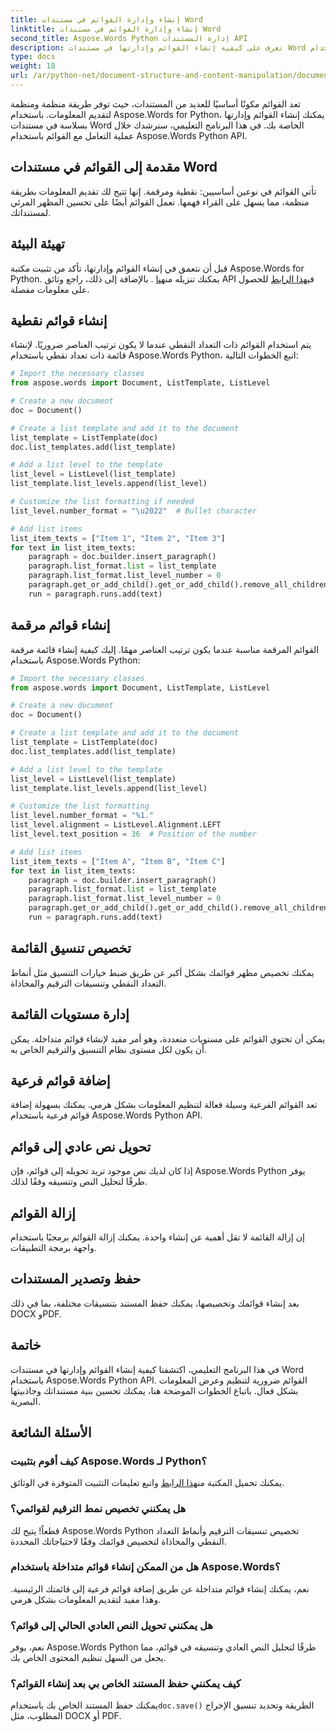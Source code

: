 ```yaml
---
title: إنشاء وإدارة القوائم في مستندات Word
linktitle: إنشاء وإدارة القوائم في مستندات Word
second_title: Aspose.Words Python إدارة المستندات API
description: تعرف على كيفية إنشاء القوائم وإدارتها في مستندات Word باستخدام Aspose.Words Python API. دليل خطوة بخطوة مع التعليمات البرمجية المصدر لتنسيق القائمة، والتخصيص، والتداخل، والمزيد.
type: docs
weight: 18
url: /ar/python-net/document-structure-and-content-manipulation/document-lists/
---
```


تعد القوائم مكونًا أساسيًا للعديد من المستندات، حيث توفر طريقة منظمة ومنظمة لتقديم المعلومات. باستخدام Aspose.Words for Python، يمكنك إنشاء القوائم وإدارتها بسلاسة في مستندات Word الخاصة بك. في هذا البرنامج التعليمي، سنرشدك خلال عملية التعامل مع القوائم باستخدام Aspose.Words Python API.

## مقدمة إلى القوائم في مستندات Word

تأتي القوائم في نوعين أساسيين: نقطية ومرقمة. إنها تتيح لك تقديم المعلومات بطريقة منظمة، مما يسهل على القراء فهمها. تعمل القوائم أيضًا على تحسين المظهر المرئي لمستنداتك.

## تهيئة البيئة

قبل أن نتعمق في إنشاء القوائم وإدارتها، تأكد من تثبيت مكتبة Aspose.Words for Python. يمكنك تنزيله من[هنا](https://releases.aspose.com/words/python/) . بالإضافة إلى ذلك، راجع وثائق API في[هذا الرابط](https://reference.aspose.com/words/python-net/) للحصول على معلومات مفصلة.

## إنشاء قوائم نقطية

يتم استخدام القوائم ذات التعداد النقطي عندما لا يكون ترتيب العناصر ضروريًا. لإنشاء قائمة ذات تعداد نقطي باستخدام Aspose.Words Python، اتبع الخطوات التالية:

```python
# Import the necessary classes
from aspose.words import Document, ListTemplate, ListLevel

# Create a new document
doc = Document()

# Create a list template and add it to the document
list_template = ListTemplate(doc)
doc.list_templates.add(list_template)

# Add a list level to the template
list_level = ListLevel(list_template)
list_template.list_levels.append(list_level)

# Customize the list formatting if needed
list_level.number_format = "\u2022"  # Bullet character

# Add list items
list_item_texts = ["Item 1", "Item 2", "Item 3"]
for text in list_item_texts:
    paragraph = doc.builder.insert_paragraph()
    paragraph.list_format.list = list_template
    paragraph.list_format.list_level_number = 0
    paragraph.get_or_add_child().get_or_add_child().remove_all_children()
    run = paragraph.runs.add(text)
```

## إنشاء قوائم مرقمة

القوائم المرقمة مناسبة عندما يكون ترتيب العناصر مهمًا. إليك كيفية إنشاء قائمة مرقمة باستخدام Aspose.Words Python:

```python
# Import the necessary classes
from aspose.words import Document, ListTemplate, ListLevel

# Create a new document
doc = Document()

# Create a list template and add it to the document
list_template = ListTemplate(doc)
doc.list_templates.add(list_template)

# Add a list level to the template
list_level = ListLevel(list_template)
list_template.list_levels.append(list_level)

# Customize the list formatting
list_level.number_format = "%1."
list_level.alignment = ListLevel.Alignment.LEFT
list_level.text_position = 36  # Position of the number

# Add list items
list_item_texts = ["Item A", "Item B", "Item C"]
for text in list_item_texts:
    paragraph = doc.builder.insert_paragraph()
    paragraph.list_format.list = list_template
    paragraph.list_format.list_level_number = 0
    paragraph.get_or_add_child().get_or_add_child().remove_all_children()
    run = paragraph.runs.add(text)
```

## تخصيص تنسيق القائمة

يمكنك تخصيص مظهر قوائمك بشكل أكبر عن طريق ضبط خيارات التنسيق مثل أنماط التعداد النقطي وتنسيقات الترقيم والمحاذاة.

## إدارة مستويات القائمة

يمكن أن تحتوي القوائم على مستويات متعددة، وهو أمر مفيد لإنشاء قوائم متداخلة. يمكن أن يكون لكل مستوى نظام التنسيق والترقيم الخاص به.

## إضافة قوائم فرعية

تعد القوائم الفرعية وسيلة فعالة لتنظيم المعلومات بشكل هرمي. يمكنك بسهولة إضافة قوائم فرعية باستخدام Aspose.Words Python API.

## تحويل نص عادي إلى قوائم

إذا كان لديك نص موجود تريد تحويله إلى قوائم، فإن Aspose.Words Python يوفر طرقًا لتحليل النص وتنسيقه وفقًا لذلك.

## إزالة القوائم

إن إزالة القائمة لا تقل أهمية عن إنشاء واحدة. يمكنك إزالة القوائم برمجيًا باستخدام واجهة برمجة التطبيقات.

## حفظ وتصدير المستندات

بعد إنشاء قوائمك وتخصيصها، يمكنك حفظ المستند بتنسيقات مختلفة، بما في ذلك DOCX وPDF.

## خاتمة

في هذا البرنامج التعليمي، اكتشفنا كيفية إنشاء القوائم وإدارتها في مستندات Word باستخدام Aspose.Words Python API. القوائم ضرورية لتنظيم وعرض المعلومات بشكل فعال. باتباع الخطوات الموضحة هنا، يمكنك تحسين بنية مستنداتك وجاذبيتها البصرية.

## الأسئلة الشائعة

### كيف أقوم بتثبيت Aspose.Words لـ Python؟
 يمكنك تحميل المكتبة من[هذا الرابط](https://releases.aspose.com/words/python/) واتبع تعليمات التثبيت المتوفرة في الوثائق.

### هل يمكنني تخصيص نمط الترقيم لقوائمي؟
قطعاً! يتيح لك Aspose.Words Python تخصيص تنسيقات الترقيم وأنماط التعداد النقطي والمحاذاة لتخصيص قوائمك وفقًا لاحتياجاتك المحددة.

### هل من الممكن إنشاء قوائم متداخلة باستخدام Aspose.Words؟
نعم، يمكنك إنشاء قوائم متداخلة عن طريق إضافة قوائم فرعية إلى قائمتك الرئيسية. وهذا مفيد لتقديم المعلومات بشكل هرمي.

### هل يمكنني تحويل النص العادي الحالي إلى قوائم؟
نعم، يوفر Aspose.Words Python طرقًا لتحليل النص العادي وتنسيقه في قوائم، مما يجعل من السهل تنظيم المحتوى الخاص بك.

### كيف يمكنني حفظ المستند الخاص بي بعد إنشاء القوائم؟
 يمكنك حفظ المستند الخاص بك باستخدام`doc.save()` الطريقة وتحديد تنسيق الإخراج المطلوب، مثل DOCX أو PDF.
